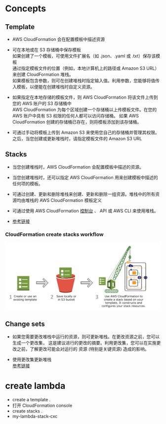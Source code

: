 # Concepts
## Template
- AWS CloudFormation 会在配置模板中描述资源
- 可在本地或在 S3 存储桶中保存模板  
  如果创建了一个模板，可使用文件扩展名（如 .json、.yaml 或 .txt）保存该模板  
  通过指定模板文件的位置（例如，本地计算机上的路径或 Amazon S3 URL）来创建 CloudFormation 堆栈。  
  如果模板包含参数，则可在创建堆栈时指定输入值。利用参数，您能够将值传入模板，以便能在创建堆栈时自定义资源。
- 如果指定在本地存储的模板文件，则 AWS CloudFormation 将该文件上传到您的 AWS 账户的 S3 存储桶中  
  AWS CloudFormation 为每个区域创建一个存储桶以上传模板文件。在您的 AWS 账户中具有 S3 权限的任何人都可以访问存储桶。
  如果 AWS CloudFormation 创建的存储桶已存在，则将模板添加到该存储桶。
  
- 可通过手动将模板上传到 Amazon S3 来使用您自己的存储桶并管理其权限。  
  之后，当您创建或更新堆栈时，请指定模板文件的 Amazon S3 URL

## Stacks
- 当您创建堆栈时，AWS CloudFormation 会配置模板中描述的资源。
- 当您创建堆栈时，还可以指定 AWS CloudFormation 用来创建模板中描述的任何项的模板。
- 可通过创建、更新和删除堆栈来创建、更新和删除一组资源。堆栈中的所有资源均由堆栈的 AWS CloudFormation 模板定义
- 可通过使用 AWS CloudFormation [控制台](https://ap-southeast-2.console.aws.amazon.com/cloudformation/home?region=ap-southeast-2#/stacks?filteringStatus=active&filteringText=&viewNested=true&hideStacks=false) 、
  API 或 AWS CLI 来使用堆栈。
  
- [参考链接](https://docs.aws.amazon.com/zh_cn/AWSCloudFormation/latest/UserGuide/cfn-whatis-concepts.html#w2aab5c15b9)
### CloudFormation create stacks workflow
![img_2.png](img_2.png)
## Change sets
- 如果您需要更改堆栈中运行的资源，则可更新堆栈。在更改资源之前，您可以生成一个更改集，
  这是建议进行的更改的摘要。利用更改集，您可以在实施更改之前，了解更改可能会对运行的
  资源 (特别是关键资源) 造成的影响。
  
- 使用更改集更新堆栈  
  [参考链接](https://docs.aws.amazon.com/zh_cn/AWSCloudFormation/latest/UserGuide/cfn-whatis-howdoesitwork.html)
  
# create lambda
- create a template .
- 打开 CloudFormation console
- create stacks .
- my-lambda-stack-cxc
